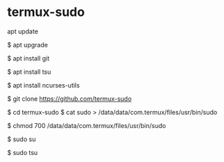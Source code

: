 # termux-sudo
apt update 

$ apt upgrade

$ apt install git

$ apt install tsu

$ apt install ncurses-utils

$ git clone https://github.com/termux-sudo

$ cd termux-sudo
$ cat sudo > /data/data/com.termux/files/usr/bin/sudo

$ chmod 700 /data/data/com.termux/files/usr/bin/sudo

$ sudo su

$ sudo tsu
